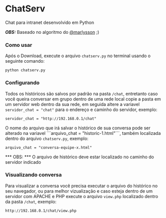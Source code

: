 # ChatServ
Chat para intranet desenvolvido em Python

***OBS:*** Baseado no algoritmo do [@marlysson](https://github.com/pythoneiros/Exercicios/blob/master/Exercicio-3/Marlysson/exercicio.py) ;)

### Como usar

Após o Download, execute o arquivo ```chatserv.py``` no terminal usando o seguinte comando:

    python chatserv.py


### Configurando
Todos os históricos são salvos por padrão na pasta ```/chat```, entretanto caso você queira conversar em grupo dentro de uma rede local copie a pasta em um servidor web dentro da sua rede, em seguida altere a variavel ```servidor_chat = "chat"``` para o endereço e caminho do servidor, exemplo:

    servidor_chat = "http://192.168.0.1/chat"


O nome do arquivo que irá salvar o histórico de sua conversa pode ser alterado na variavel ´´´arquivo_chat = "historic-1.html"´´´, também localizada dentro do arquivo ```chatserv.py```, exemplo:

    arquivo_chat = "conversa-equipe-x.html"


*** OBS: *** O arquivo de histórico deve estar localizado no caminho do servidor indicado

### Visualizando conversa
Para visualizar a conversa você precisa executar o arquivo do histórico no seu navegador, ou para melhor vizualização e caso esteja dentro de um servidor com APACHE e PHP execute o arquivo ```view.php``` localizado dentro da pasta ```/chat```, exemplo:

    http://192.168.0.1/chat/view.php